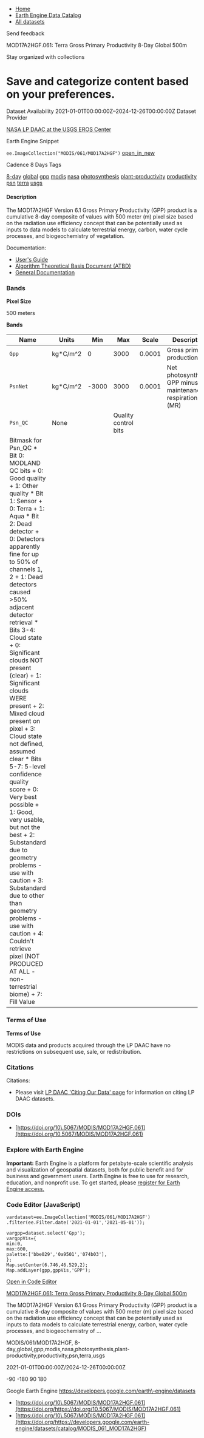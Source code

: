 



* [Home](https://developers.google.com/)
* [Earth Engine Data Catalog](https://developers.google.com/earth-engine/datasets)
* [All datasets](https://developers.google.com/earth-engine/datasets/catalog)





 
 
 Send feedback
 
 

MOD17A2HGF.061: Terra Gross Primary Productivity 8\-Day Global 500m


 
 Stay organized with collections
 

 
 Save and categorize content based on your preferences.
=====================================================================================================================================================================








Dataset Availability
2021\-01\-01T00:00:00Z–2024\-12\-26T00:00:00Z
Dataset Provider


[NASA LP DAAC at the USGS EROS Center](https://doi.org/10.5067/MODIS/MOD17A2HGF.061)



Earth Engine Snippet


`ee.ImageCollection("MODIS/061/MOD17A2HGF")` 
[open\_in\_new](https://code.earthengine.google.com/?scriptPath=Examples:Datasets/MODIS/MODIS_061_MOD17A2HGF)





Cadence
8 Days
Tags


[8\-day](/earth-engine/datasets/tags/8-day)
[global](/earth-engine/datasets/tags/global)
[gpp](/earth-engine/datasets/tags/gpp)
[modis](/earth-engine/datasets/tags/modis)
[nasa](/earth-engine/datasets/tags/nasa)
[photosynthesis](/earth-engine/datasets/tags/photosynthesis)
[plant\-productivity](/earth-engine/datasets/tags/plant-productivity)
[productivity](/earth-engine/datasets/tags/productivity)
[psn](/earth-engine/datasets/tags/psn)
[terra](/earth-engine/datasets/tags/terra)
[usgs](/earth-engine/datasets/tags/usgs)








#### Description



The MOD17A2HGF Version 6\.1 Gross Primary Productivity (GPP) product
is a cumulative 8\-day composite of values with 500 meter (m) pixel size
based on the radiation use efficiency concept that can be potentially used
as inputs to data models to calculate terrestrial energy, carbon,
water cycle processes, and biogeochemistry of vegetation.


Documentation:


* [User's Guide](https://lpdaac.usgs.gov/documents/972/MOD17_User_Guide_V61.pdf)
* [Algorithm Theoretical Basis Document (ATBD)](https://lpdaac.usgs.gov/documents/95/MOD17_ATBD.pdf)
* [General Documentation](https://ladsweb.modaps.eosdis.nasa.gov/filespec/MODIS/6/MOD17A2HGF)





### Bands



**Pixel Size**
  
500 meters



**Bands**




| Name | Units | Min | Max | Scale | Description |
| --- | --- | --- | --- | --- | --- |
| `Gpp` | kg\*C/m^2 | 0 | 3000 | 0\.0001 | Gross primary production |
| `PsnNet` | kg\*C/m^2 | \-3000 | 3000 | 0\.0001 | Net photosynthesis; GPP minus the maintenance respiration (MR) |
| `Psn_QC` | None |  | Quality control bits |
| Bitmask for Psn\_QC * Bit 0: MODLAND QC bits 	+ 0: Good quality 	+ 1: Other quality * Bit 1: Sensor 	+ 0: Terra 	+ 1: Aqua * Bit 2: Dead detector 	+ 0: Detectors apparently fine for up to 50% of channels 1, 2 	+ 1: Dead detectors caused \>50% adjacent detector retrieval * Bits 3\-4: Cloud state 	+ 0: Significant clouds NOT present (clear) 	+ 1: Significant clouds WERE present 	+ 2: Mixed cloud present on pixel 	+ 3: Cloud state not defined, assumed clear * Bits 5\-7: 5\-level confidence quality score 	+ 0: Very best possible 	+ 1: Good, very usable, but not the best 	+ 2: Substandard due to geometry problems \- use with caution 	+ 3: Substandard due to other than geometry problems \- use with caution 	+ 4: Couldn't retrieve pixel (NOT PRODUCED AT ALL \- non\-terrestrial biome) 	+ 7: Fill Value | | | | | | | | | | | | | | | | | | | | | | | | | | | | | | | | | | | | | | | | | | | | | | | | | | | | | | | | | | | | | | | | | | | | | | | | | | | | | | | | | | | | | | | | | | | | | | | | | | | |




### Terms of Use


**Terms of Use**


MODIS data and products acquired through the LP DAAC
have no restrictions on subsequent use, sale, or redistribution.




### Citations



Citations:
* Please visit [LP DAAC 'Citing Our Data' page](https://lpdaac.usgs.gov/citing_our_data)
for information on citing LP DAAC datasets.





### DOIs


* [https://doi.org/10\.5067/MODIS/MOD17A2HGF.061](https://doi.org/10.5067/MODIS/MOD17A2HGF.061)




### Explore with Earth Engine


**Important:** 
 Earth Engine is a platform for petabyte\-scale scientific analysis and visualization of
 geospatial datasets, both for public benefit and for business and government users.
 Earth Engine is free to use for research, education, and nonprofit use. To get started, please
 [register for Earth Engine access.](https://console.cloud.google.com/earth-engine)



### Code Editor (JavaScript)



```
vardataset=ee.ImageCollection('MODIS/061/MOD17A2HGF')
.filter(ee.Filter.date('2021-01-01','2021-05-01'));

vargpp=dataset.select('Gpp');
vargppVis={
min:0,
max:600,
palette:['bbe029','0a9501','074b03'],
};
Map.setCenter(6.746,46.529,2);
Map.addLayer(gpp,gppVis,'GPP');
```



[Open in Code Editor](https://code.earthengine.google.com/?scriptPath=Examples:Datasets/MODIS/MODIS_061_MOD17A2HGF)


[MOD17A2HGF.061: Terra Gross Primary Productivity 8\-Day Global 500m](/earth-engine/datasets/catalog/MODIS_061_MOD17A2HGF)

The MOD17A2HGF Version 6\.1 Gross Primary Productivity (GPP) product is a cumulative 8\-day composite of values with 500 meter (m) pixel size based on the radiation use efficiency concept that can be potentially used as inputs to data models to calculate terrestrial energy, carbon, water cycle processes, and biogeochemistry of …

 MODIS/061/MOD17A2HGF,
 8\-day,global,gpp,modis,nasa,photosynthesis,plant\-productivity,productivity,psn,terra,usgs

2021\-01\-01T00:00:00Z/2024\-12\-26T00:00:00Z



 \-90 \-180 90 180
 



Google Earth Engine
https://developers.google.com/earth\-engine/datasets

* [https://doi.org/10\.5067/MODIS/MOD17A2HGF.061](https://doi.org/https://doi.org/10.5067/MODIS/MOD17A2HGF.061)
* [https://doi.org/10\.5067/MODIS/MOD17A2HGF.061](https://doi.org/https://developers.google.com/earth-engine/datasets/catalog/MODIS_061_MOD17A2HGF)









